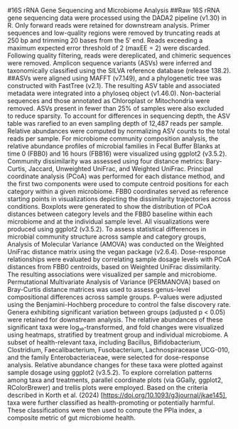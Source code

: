 #16S rRNA Gene Sequencing and Microbiome Analysis
##Raw 16S rRNA gene sequencing data were processed using the DADA2 pipeline (v1.30) in R. 
Only forward reads were retained for downstream analysis. Primer sequences and low-quality regions were removed by truncating reads at 250 bp and trimming 20 bases from the 5′ end. Reads exceeding a maximum expected error threshold of 2 (maxEE = 2) were discarded. Following quality filtering, reads were dereplicated, and chimeric sequences were removed. Amplicon sequence variants (ASVs) were inferred and taxonomically classified using the SILVA reference database (release 138.2).
##ASVs were aligned using MAFFT (v7.149), and a phylogenetic tree was constructed with FastTree (v2.1). 
The resulting ASV table and associated metadata were integrated into a phyloseq object (v1.46.0). Non-bacterial sequences and those annotated as Chloroplast or Mitochondria were removed. ASVs present in fewer than 25% of samples were also excluded to reduce sparsity.
To account for differences in sequencing depth, the ASV table was rarefied to an even sampling depth of 12,487 reads per sample. Relative abundances were computed by normalizing ASV counts to the total reads per sample.
For microbiome community composition analysis, the relative abundance profiles of microbial families in Fecal Buffer Blanks at time 0 (FBB0) and 16 hours (FBB16) were visualized using ggplot2 (v3.5.2). Community dissimilarity was assessed using four distance metrics: Bary-Curtis, Jaccard, Unweighted UniFrac, and Weighted UniFrac. Principal coordinate analysis (PCoA) was performed for each distance method, and the first two components were used to compute centroid positions for each category within a given microbiome. FBB0 coordinates served as reference starting points in visualizations depicting the dissimilarity trajectories across conditions.
Boxplots were generated to show the distribution of PCoA distances between category levels and the FBB0 baseline within each microbiome and at the individual sample level. All visualizations were produced using ggplot2 (v3.5.2).
To assess statistical differences in microbial community structure across sample and category groups, Analysis of Molecular Variance (AMOVA) was conducted on the Weighted UniFrac distance matrix using the vegan package (v2.6.4). Dose-response relationships were evaluated by correlating sample dosage levels with PCoA distances from FBB0 centroids, based on Weighted UniFrac dissimilarity. The resulting associations were visualized per sample and microbiome.
Permutational Multivariate Analysis of Variance (PERMANOVA) based on Bray-Curtis distance matrices was used to assess genus-level compositional differences across sample groups. P-values were adjusted using the Benjamini-Hochberg procedure to control the false discovery rate. Genera exhibiting significant variation between groups (adjusted p < 0.05) were retained for downstream analysis. The relative abundances of these significant taxa were log₁₀-transformed, and fold changes were visualized using heatmaps, stratified by treatment group and individual microbiome.
A subset of health-relevant taxa, including Bacillus, Bifidobacterium, Clostridium, Faecalibacterium, Fusobacterium, Lachnospiracease UCG-010, and the family Enterobacteriaceae, were selected for dose-response analysis. Relative abundance changes for these taxa were plotted against sample dosage using ggplot2 (v3.5.2).
To explore correlation patterns among taxa and treatments, parallel coordinate plots (via GGally, ggplot2, RColorBrewer) and trellis plots were employed. Based on the criteria described in Korth et al. (2024) [https://doi.org/10.1093/g3journal/jkae145], taxa were further classified as health-promoting or potentially harmful. These classifications were then used to compute the PPIa index, a composite metric of gut microbiome health.
